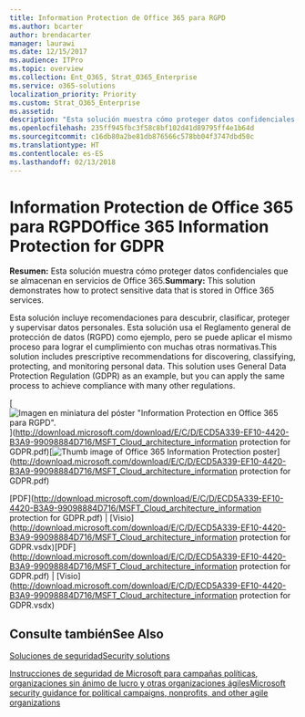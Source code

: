 ```yaml
---
title: Information Protection de Office 365 para RGPD
ms.author: bcarter
author: brendacarter
manager: laurawi
ms.date: 12/15/2017
ms.audience: ITPro
ms.topic: overview
ms.collection: Ent_O365, Strat_O365_Enterprise
ms.service: o365-solutions
localization_priority: Priority
ms.custom: Strat_O365_Enterprise
ms.assetid: 
description: "Esta solución muestra cómo proteger datos confidenciales que se almacenan en servicios de Office 365."
ms.openlocfilehash: 235ff945fbc3f58c8bf102d41d89795ff4e1b64d
ms.sourcegitcommit: c16db80a2be81db876566c578bb04f3747dbd50c
ms.translationtype: HT
ms.contentlocale: es-ES
ms.lasthandoff: 02/13/2018
---
```

# <a name="office-365-information-protection-for-gdpr"></a><span data-ttu-id="5c3c6-103">Information Protection de Office 365 para RGPD</span><span class="sxs-lookup"><span data-stu-id="5c3c6-103">Office 365 Information Protection for GDPR</span></span>

 <span data-ttu-id="5c3c6-104">**Resumen:** Esta solución muestra cómo proteger datos confidenciales que se almacenan en servicios de Office 365.</span><span class="sxs-lookup"><span data-stu-id="5c3c6-104">**Summary:** This solution demonstrates how to protect sensitive data that is stored in Office 365 services.</span></span>
  
<span data-ttu-id="5c3c6-p101">Esta solución incluye recomendaciones para descubrir, clasificar, proteger y supervisar datos personales. Esta solución usa el Reglamento general de protección de datos (RGPD) como ejemplo, pero se puede aplicar el mismo proceso para lograr el cumplimiento con muchas otras normativas.</span><span class="sxs-lookup"><span data-stu-id="5c3c6-p101">This solution includes prescriptive recommendations for discovering, classifying, protecting, and monitoring personal data. This solution uses General Data Protection Regulation (GDPR) as an example, but you can apply the same process to achieve compliance with many other regulations.</span></span>

<span data-ttu-id="5c3c6-107">[![Imagen en miniatura del póster "Information Protection en Office 365 para RGPD".](images/InfoProtectGDPR_Poster/o365infoprotectforgdpr_thumb.png)](http://download.microsoft.com/download/E/C/D/ECD5A339-EF10-4420-B3A9-99098884D716/MSFT_Cloud_architecture_information protection for GDPR.pdf)</span><span class="sxs-lookup"><span data-stu-id="5c3c6-107">[![Thumb image of Office 365 Information Protection poster](images/InfoProtectGDPR_Poster/o365infoprotectforgdpr_thumb.png)](http://download.microsoft.com/download/E/C/D/ECD5A339-EF10-4420-B3A9-99098884D716/MSFT_Cloud_architecture_information protection for GDPR.pdf)</span></span>
  
<span data-ttu-id="5c3c6-108">[PDF](http://download.microsoft.com/download/E/C/D/ECD5A339-EF10-4420-B3A9-99098884D716/MSFT_Cloud_architecture_information protection for GDPR.pdf)  | [Visio](http://download.microsoft.com/download/E/C/D/ECD5A339-EF10-4420-B3A9-99098884D716/MSFT_Cloud_architecture_information protection for GDPR.vsdx)</span><span class="sxs-lookup"><span data-stu-id="5c3c6-108">[PDF](http://download.microsoft.com/download/E/C/D/ECD5A339-EF10-4420-B3A9-99098884D716/MSFT_Cloud_architecture_information protection for GDPR.pdf)  | [Visio](http://download.microsoft.com/download/E/C/D/ECD5A339-EF10-4420-B3A9-99098884D716/MSFT_Cloud_architecture_information protection for GDPR.vsdx)</span></span>
  

## <a name="see-also"></a><span data-ttu-id="5c3c6-109">Consulte también</span><span class="sxs-lookup"><span data-stu-id="5c3c6-109">See Also</span></span>

[<span data-ttu-id="5c3c6-110">Soluciones de seguridad</span><span class="sxs-lookup"><span data-stu-id="5c3c6-110">Security solutions</span></span>](security-solutions.md)
  
[<span data-ttu-id="5c3c6-111">Instrucciones de seguridad de Microsoft para campañas políticas, organizaciones sin ánimo de lucro y otras organizaciones ágiles</span><span class="sxs-lookup"><span data-stu-id="5c3c6-111">Microsoft security guidance for political campaigns, nonprofits, and other agile organizations</span></span>](microsoft-security-guidance-for-political-campaigns-nonprofits-and-other-agile-o.md)





